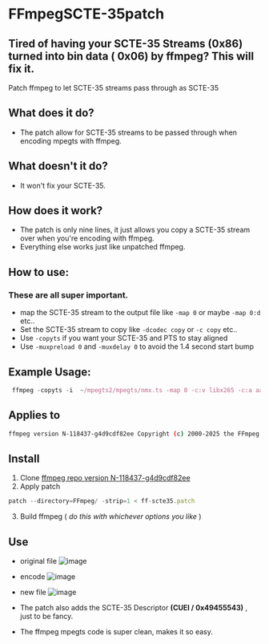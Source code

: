 # FFmpegSCTE-35patch
## Tired of having your SCTE-35 Streams (__0x86__) turned into bin data ( __0x06__) by ffmpeg? This will fix it. 
Patch ffmpeg to let  SCTE-35 streams pass through as SCTE-35

## What does it do?

* The patch allow for SCTE-35 streams to be passed through when encoding mpegts with ffmpeg.

## What doesn't it do?

* It won't fix your SCTE-35.

## How does it work?

* The patch is only nine lines, it just allows you copy a SCTE-35 stream over when you're encoding with ffmpeg.
* Everything else works just like unpatched ffmpeg.

## How to use:

### These are all super important. 

* map the SCTE-35 stream to the output file like  `-map 0` or maybe `-map 0:d` etc..
* Set the SCTE-35 stream to copy like `-dcodec copy` or `-c copy` etc..
* Use `-copyts` if you want your SCTE-35 and PTS to stay aligned 
* Use `-muxpreload 0` and  `-muxdelay 0` to avoid the 1.4 second start bump

## Example Usage:

```js
 ffmpeg -copyts -i  ~/mpegts2/mpegts/nmx.ts -map 0 -c:v libx265 -c:a aac -c:d copy -muxpreload 0 -muxdelay 0 -y  passed.ts
``` 

## Applies to 
```sh
ffmpeg version N-118437-g4d9cdf82ee Copyright (c) 2000-2025 the FFmpeg developers
```

## Install 
1. Clone [ffmpeg repo version N-118437-g4d9cdf82ee](https://github.com/superkabuki/FFmpeg)
2. Apply patch
```js
patch --directory=FFmpeg/ -strip=1 < ff-scte35.patch
```
3. Build ffmpeg  ( _do this with whichever options you like_ )


## Use

* original file
![image](https://github.com/user-attachments/assets/b8816336-37a8-439e-87a1-d904f2815d7c)

* encode
![image](https://github.com/user-attachments/assets/3c0190b0-479e-40ce-9c2e-9168919489a8)

* new file
![image](https://github.com/user-attachments/assets/2b76b386-814f-431b-a07a-a6eaa7001a12)

* The patch also adds the SCTE-35 Descriptor __(CUEI / 0x49455543)__ , just to be fancy.
* The ffmpeg mpegts code is super clean, makes it so easy.


